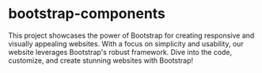 # bootstrap-components
This project showcases the power of Bootstrap for creating responsive and visually appealing websites. With a focus on simplicity and usability, our website leverages Bootstrap's robust framework. Dive into the code, customize, and create stunning websites with Bootstrap!
